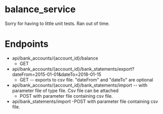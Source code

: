 # balance_service

Sorry for having to little unit tests. Ran out of time.

# Endpoints
- api/bank_accounts/{account_id}/balance
	- GET
- api/bank_accounts/{account_id}/bank_statements/export?dateFrom=2015-01-01&dateTo=2018-01-15 
	- GET -- exports to csv file. "dateFrom" and "dateTo" are optional
- api/bank_accounts/{account_id}/bank_statements/import -- with parameter file of type file. Csv file can be attached
  - POST with parameter file containing csv file.
- api/bank_statements/import
  -POST with parameter file containing csv file.

